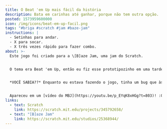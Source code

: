 ```yaml
---
title: O Beat 'em Up mais fácil da história
description: Bata em carinhas até ganhar, porque não tem outra opção.
posted: 1573959600000
icon: /img/icons/beat-em-up-facil.png
tags: "#briga #scratch #jam #baze-jam"
instructions: |
  - Setinhas para andar.
  - X para socar.
  - X três vezes rápido para fazer combo.
about: >-
  Este jogo foi criado para a \[B]aze Jam, uma jam do Scratch.


  O tema era Beat 'em Up, então eu fiz esse prototipozinho em uma tarde.


  *VOCÊ SABIA??* Enquanto eu estava fazendo o jogo, tinha um bug que às vezes você socava o inimigo e ele levava knockback e congelava no lugar, sem se mexer nem morrer. Ao invés de consertar o bug eu só fiz o inimigo morrer quando o bug acontece. Considere isso um golpe secreto. B)


  Apareceu em um [vídeo do MBJ](https://youtu.be/p_EYqK8xHGg?t=803)! :00
links:
  - text: Scratch
    link: https://scratch.mit.edu/projects/345792658/
  - text: "[B]aze Jam"
    link: https://scratch.mit.edu/studios/25368944/
---
```


<scratch url="https://scratch.mit.edu/projects/345792658/"></scratch>
